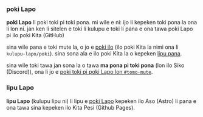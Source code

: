 ### poki Lapo
**poki Lapo** li poki toki pi toki pona. mi wile e ni: ijo li kepeken toki pona la ona li lon ni. jan ken li sitelen e toki li kulupu e toki li pana e ona tawa poki Lapo pi ilo poki Kita (GitHub)

sina wile pana e toki mute la, o jo e [poki ilo](https://github.com/kulupu-lapo/poki) (ilo poki Kita la nimi ona li `kulupu-lapo/poki`). sina sona ala e ilo poki Kita la o kepeken [lipu pana](/tok/add).

sina wile toki tawa jan sona la o tawa **ma pona pi toki pona** (lon ilo Siko (Discord)), ona li jo e [poki toki pi poki Lapo lon `#tomo-mute`](https://discord.com/channels/301377942062366741/1252224729977327647).

### lipu Lapo
**lipu Lapo** (kulupu lipu ni) li lipu e [poki Lapo](/tok/#poki-lapo) kepeken ilo Aso (Astro) li pana e ona tawa sina kepeken ilo Kita Pesi (Github Pages).
